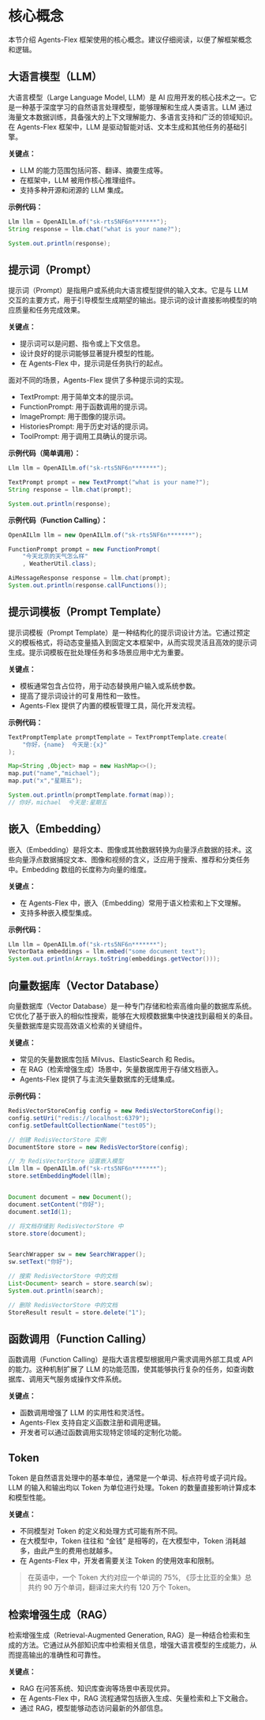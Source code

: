 # 核心概念

本节介绍 Agents-Flex 框架使用的核心概念。建议仔细阅读，以便了解框架概念和逻辑。

## 大语言模型（LLM）

大语言模型（Large Language Model, LLM）是 AI 应用开发的核心技术之一。它是一种基于深度学习的自然语言处理模型，能够理解和生成人类语言。LLM
通过海量文本数据训练，具备强大的上下文理解能力、多语言支持和广泛的领域知识。在 Agents-Flex 框架中，LLM
是驱动智能对话、文本生成和其他任务的基础引擎。

**关键点：**

- LLM 的能力范围包括问答、翻译、摘要生成等。
- 在框架中，LLM 被用作核心推理组件。
- 支持多种开源和闭源的 LLM 集成。

**示例代码：**

```java
Llm llm = OpenAILlm.of("sk-rts5NF6n*******");
String response = llm.chat("what is your name?");

System.out.println(response);
```

## 提示词（Prompt）

提示词（Prompt）是指用户或系统向大语言模型提供的输入文本。它是与 LLM 交互的主要方式，用于引导模型生成期望的输出。提示词的设计直接影响模型的响应质量和任务完成效果。

**关键点：**

- 提示词可以是问题、指令或上下文信息。
- 设计良好的提示词能够显著提升模型的性能。
- 在 Agents-Flex 中，提示词是任务执行的起点。

面对不同的场景，Agents-Flex 提供了多种提示词的实现。

- TextPrompt: 用于简单文本的提示词。
- FunctionPrompt: 用于函数调用的提示词。
- ImagePrompt: 用于图像的提示词。
- HistoriesPrompt: 用于历史对话的提示词。
- ToolPrompt: 用于调用工具确认的提示词。

**示例代码（简单调用）：**

```java 3
Llm llm = OpenAILlm.of("sk-rts5NF6n*******");

TextPrompt prompt = new TextPrompt("what is your name?");
String response = llm.chat(prompt);

System.out.println(response);
```

**示例代码（Function Calling）：**

```java 3-5
OpenAILlm llm = new OpenAILlm.of("sk-rts5NF6n*******");

FunctionPrompt prompt = new FunctionPrompt(
    "今天北京的天气怎么样"
    , WeatherUtil.class);

AiMessageResponse response = llm.chat(prompt);
System.out.println(response.callFunctions());
```

## 提示词模板（Prompt Template）

提示词模板（Prompt Template）是一种结构化的提示词设计方法。它通过预定义的模板格式，将动态变量插入到固定文本框架中，从而实现灵活且高效的提示词生成。提示词模板在批处理任务和多场景应用中尤为重要。

**关键点：**

- 模板通常包含占位符，用于动态替换用户输入或系统参数。
- 提高了提示词设计的可复用性和一致性。
- Agents-Flex 提供了内置的模板管理工具，简化开发流程。

**示例代码：**

```java
TextPromptTemplate promptTemplate = TextPromptTemplate.create(
    "你好，{name}  今天是:{x}"
);

Map<String ,Object> map = new HashMap<>();
map.put("name","michael");
map.put("x","星期五");

System.out.println(promptTemplate.format(map));
// 你好，michael  今天是:星期五
```

## 嵌入（Embedding）


嵌入（Embedding）是将文本、图像或其他数据转换为向量浮点数据的技术。这些向量浮点数据捕捉文本、图像和视频的含义，泛应用于搜索、推荐和分类任务中。Embedding 数组的长度称为向量的维度。

**关键点：**

- 在 Agents-Flex 中，嵌入（Embedding）常用于语义检索和上下文理解。
- 支持多种嵌入模型集成。

**示例代码：**

```java
Llm llm = OpenAILlm.of("sk-rts5NF6n*******");
VectorData embeddings = llm.embed("some document text");
System.out.println(Arrays.toString(embeddings.getVector()));
```


## 向量数据库（Vector Database）

向量数据库（Vector Database）是一种专门存储和检索高维向量的数据库系统。它优化了基于嵌入的相似性搜索，能够在大规模数据集中快速找到最相关的条目。矢量数据库是实现高效语义检索的关键组件。

**关键点：**

- 常见的矢量数据库包括 Milvus、ElasticSearch 和 Redis。
- 在 RAG（检索增强生成）场景中，矢量数据库用于存储文档嵌入。
- Agents-Flex 提供了与主流矢量数据库的无缝集成。

**示例代码：**

```java
RedisVectorStoreConfig config = new RedisVectorStoreConfig();
config.setUri("redis://localhost:6379");
config.setDefaultCollectionName("test05");

// 创建 RedisVectorStore 实例
DocumentStore store = new RedisVectorStore(config);

// 为 RedisVectorStore 设置嵌入模型
Llm llm = OpenAILlm.of("sk-rts5NF6n*******");
store.setEmbeddingModel(llm);


Document document = new Document();
document.setContent("你好");
document.setId(1);

// 将文档存储到 RedisVectorStore 中
store.store(document);


SearchWrapper sw = new SearchWrapper();
sw.setText("你好");

// 搜索 RedisVectorStore 中的文档
List<Document> search = store.search(sw);
System.out.println(search);

// 删除 RedisVectorStore 中的文档
StoreResult result = store.delete("1");
```



## 函数调用（Function Calling）

函数调用（Function Calling）是指大语言模型根据用户需求调用外部工具或 API 的能力。这种机制扩展了 LLM
的功能范围，使其能够执行复杂的任务，如查询数据库、调用天气服务或操作文件系统。

**关键点：**

- 函数调用增强了 LLM 的实用性和灵活性。
- Agents-Flex 支持自定义函数注册和调用逻辑。
- 开发者可以通过函数调用实现特定领域的定制化功能。


## Token

Token 是自然语言处理中的基本单位，通常是一个单词、标点符号或子词片段。LLM 的输入和输出均以 Token 为单位进行处理。Token
的数量直接影响计算成本和模型性能。

**关键点：**

- 不同模型对 Token 的定义和处理方式可能有所不同。
- 在大模型中，Token 往往和 “金钱” 是相等的，在大模型中，Token 消耗越多，由此产生的费用也就越多。
- 在 Agents-Flex 中，开发者需要关注 Token 的使用效率和限制。

> 在英语中，一个 Token 大约对应一个单词的 75%, 《莎士比亚的全集》总共约 90 万个单词，翻译过来大约有 120 万个 Token。

## 检索增强生成（RAG）

检索增强生成（Retrieval-Augmented Generation, RAG）是一种结合检索和生成的方法。它通过从外部知识库中检索相关信息，增强大语言模型的生成能力，从而提高输出的准确性和可靠性。

**关键点：**

- RAG 在问答系统、知识库查询等场景中表现优异。
- 在 Agents-Flex 中，RAG 流程通常包括嵌入生成、矢量检索和上下文融合。
- 通过 RAG，模型能够动态访问最新的外部信息。

